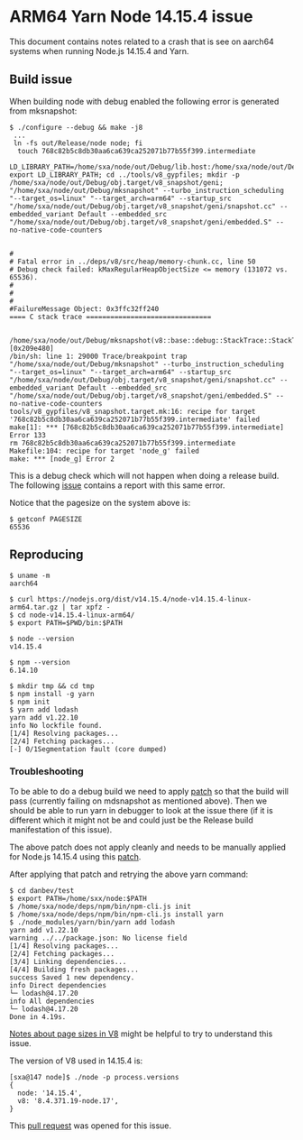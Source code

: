 # ARM64 Yarn Node 14.15.4 issue
This document contains notes related to a crash that is see on aarch64 systems
when running Node.js 14.15.4 and Yarn.

## Build issue
When building node with debug enabled the following error is generated from
mksnapshot:
```console
$ ./configure --debug && make -j8
 ...
 ln -fs out/Release/node node; fi
  touch 768c82b5c8db30aa6ca639ca252071b77b55f399.intermediate
  LD_LIBRARY_PATH=/home/sxa/node/out/Debug/lib.host:/home/sxa/node/out/Debug/lib.target:$LD_LIBRARY_PATH; export LD_LIBRARY_PATH; cd ../tools/v8_gypfiles; mkdir -p /home/sxa/node/out/Debug/obj.target/v8_snapshot/geni; "/home/sxa/node/out/Debug/mksnapshot" --turbo_instruction_scheduling "--target_os=linux" "--target_arch=arm64" --startup_src "/home/sxa/node/out/Debug/obj.target/v8_snapshot/geni/snapshot.cc" --embedded_variant Default --embedded_src "/home/sxa/node/out/Debug/obj.target/v8_snapshot/geni/embedded.S" --no-native-code-counters


#
# Fatal error in ../deps/v8/src/heap/memory-chunk.cc, line 50
# Debug check failed: kMaxRegularHeapObjectSize <= memory (131072 vs. 65536).
#
#
#
#FailureMessage Object: 0x3ffc32ff240
==== C stack trace ===============================

    /home/sxa/node/out/Debug/mksnapshot(v8::base::debug::StackTrace::StackTrace()+0x18) [0x209e480]
/bin/sh: line 1: 29000 Trace/breakpoint trap   "/home/sxa/node/out/Debug/mksnapshot" --turbo_instruction_scheduling "--target_os=linux" "--target_arch=arm64" --startup_src "/home/sxa/node/out/Debug/obj.target/v8_snapshot/geni/snapshot.cc" --embedded_variant Default --embedded_src "/home/sxa/node/out/Debug/obj.target/v8_snapshot/geni/embedded.S" --no-native-code-counters
tools/v8_gypfiles/v8_snapshot.target.mk:16: recipe for target '768c82b5c8db30aa6ca639ca252071b77b55f399.intermediate' failed
make[1]: *** [768c82b5c8db30aa6ca639ca252071b77b55f399.intermediate] Error 133
rm 768c82b5c8db30aa6ca639ca252071b77b55f399.intermediate
Makefile:104: recipe for target 'node_g' failed
make: *** [node_g] Error 2
```
This is a debug check which will not happen when doing a release build.
The following [issue](https://bugs.chromium.org/p/v8/issues/detail?id=10808)
contains a report with this same error.

Notice that the pagesize on the system above is:
```console
$ getconf PAGESIZE
65536
```

## Reproducing
```console
$ uname -m
aarch64

$ curl https://nodejs.org/dist/v14.15.4/node-v14.15.4-linux-arm64.tar.gz | tar xpfz -
$ cd node-v14.15.4-linux-arm64/                                                 
$ export PATH=$PWD/bin:$PATH                                                    

$ node --version                                                                
v14.15.4                                                                        

$ npm --version                                                                 
6.14.10                                                                         

$ mkdir tmp && cd tmp                                                           
$ npm install -g yarn                                                           
$ npm init                                                                      
$ yarn add lodash                                                               
yarn add v1.22.10                                                               
info No lockfile found.                                                         
[1/4] Resolving packages...                                                     
[2/4] Fetching packages...                                                      
[-] 0/1Segmentation fault (core dumped)
```

### Troubleshooting
To be able to do a debug build we need to apply
[patch](https://github.com/v8/v8/commit/f4376ec801e1dedfde5309b2cb50ed70f052b7e4.patch)
so that the build will pass (currently failing on mdsnapshot as mentioned above).
Then we should be able to run yarn in debugger to look at the issue there
(if it is different which it might not be and could just be the Release build
manifestation of this issue).

The above patch does not apply cleanly and needs to be manually applied for
Node.js 14.15.4 using this [patch](aarch64-node-14.15.4-pagesize.patch).

After applying that patch and retrying the above yarn command:
```console
$ cd danbev/test
$ export PATH=/home/sxx/node:$PATH
$ /home/sxa/node/deps/npm/bin/npm-cli.js init
$ /home/sxa/node/deps/npm/bin/npm-cli.js install yarn
$ ./node_modules/yarn/bin/yarn add lodash 
yarn add v1.22.10
warning ../../package.json: No license field
[1/4] Resolving packages...
[2/4] Fetching packages...
[3/4] Linking dependencies...
[4/4] Building fresh packages...
success Saved 1 new dependency.
info Direct dependencies
└─ lodash@4.17.20
info All dependencies
└─ lodash@4.17.20
Done in 4.19s.
```

[Notes about page sizes in V8](./heap.md#pagesize-in-v8) might be helpful to
try to understand this issue.

The version of V8 used in 14.15.4 is:
```console
[sxa@147 node]$ ./node -p process.versions
{
  node: '14.15.4',
  v8: '8.4.371.19-node.17',
}
```

This [pull request](https://github.com/nodejs/node/pull/37225) was opened for
this issue.
